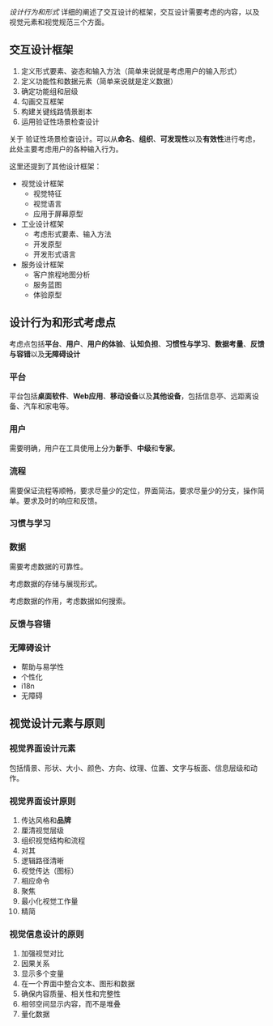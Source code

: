 _设计行为和形式_ 详细的阐述了交互设计的框架，交互设计需要考虑的内容，以及视觉元素和视觉规范三个方面。

## 交互设计框架

1. 定义形式要素、姿态和输入方法（简单来说就是考虑用户的输入形式）
2. 定义功能性和数据元素（简单来说就是定义数据）
3. 确定功能组和层级
4. 勾画交互框架
5. 构建关键线路情景剧本
6. 运用验证性场景检查设计

关于 验证性场景检查设计。可以从**命名**、**组织**、**可发现性**以及**有效性**进行考虑，此处主要考虑用户的各种输入行为。

这里还提到了其他设计框架：

- 视觉设计框架
  - 视觉特征
  - 视觉语言
  - 应用于屏幕原型
- 工业设计框架
  - 考虑形式要素、输入方法
  - 开发原型
  - 开发形式语言
- 服务设计框架
  - 客户旅程地图分析
  - 服务蓝图
  - 体验原型

## 设计行为和形式考虑点

考虑点包括**平台**、**用户**、**用户的体验**、**认知负担**、**习惯性与学习**、**数据考量**、**反馈与容错**以及**无障碍设计**

### 平台

平台包括**桌面软件**、**Web应用**、**移动设备**以及**其他设备**，包括信息亭、远距离设备、汽车和家电等。

### 用户

需要明确，用户在工具使用上分为**新手**、**中级**和**专家**。

### 流程

需要保证流程等顺畅，要求尽量少的定位，界面简洁。要求尽量少的分支，操作简单。要求及时的响应和反馈。

### 习惯与学习

### 数据

需要考虑数据的可靠性。

考虑数据的存储与展现形式。

考虑数据的作用，考虑数据如何搜索。

### 反馈与容错

### 无障碍设计

- 帮助与易学性
- 个性化
- i18n
- 无障碍

## 视觉设计元素与原则

### 视觉界面设计元素

包括情景、形状、大小、颜色、方向、纹理、位置、文字与板面、信息层级和动作。

### 视觉界面设计原则

1. 传达风格和**品牌**
2. 厘清视觉层级
3. 组织视觉结构和流程
  1. 对其
  2. 逻辑路径清晰
4. 视觉传达（图标）
5. 相应命令
6. 聚焦
7. 最小化视觉工作量
8. 精简

### 视觉信息设计的原则

1. 加强视觉对比
2. 因果关系
3. 显示多个变量
4. 在一个界面中整合文本、图形和数据
5. 确保内容质量、相关性和完整性
6. 相邻空间显示内容，而不是堆叠
7. 量化数据
